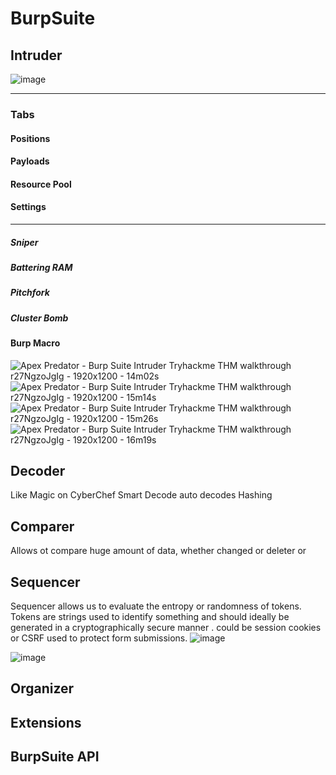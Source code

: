 # BurpSuite



## Intruder

![image](https://github.com/user-attachments/assets/e175fbad-275e-4190-8c36-ef35d8536c56)

----
### Tabs
#### Positions
#### Payloads
#### Resource Pool
#### Settings


------
##### Sniper
##### Battering RAM
##### Pitchfork
##### Cluster Bomb

#### Burp Macro
![Apex Predator - Burp Suite Intruder Tryhackme THM walkthrough  r27NgzoJgIg - 1920x1200 - 14m02s](https://github.com/user-attachments/assets/c210aaae-16a4-4357-9583-7add14c393f2)
![Apex Predator - Burp Suite Intruder Tryhackme THM walkthrough  r27NgzoJgIg - 1920x1200 - 15m14s](https://github.com/user-attachments/assets/88ca0019-4c46-4093-9478-81002e8cbe4a)
![Apex Predator - Burp Suite Intruder Tryhackme THM walkthrough  r27NgzoJgIg - 1920x1200 - 15m26s](https://github.com/user-attachments/assets/a9430afc-10ca-40f9-bf85-bce25fdb6ce1)
![Apex Predator - Burp Suite Intruder Tryhackme THM walkthrough  r27NgzoJgIg - 1920x1200 - 16m19s](https://github.com/user-attachments/assets/cbc3d27e-3618-4519-830e-10400ad3c99c)



## Decoder
Like Magic on CyberChef
Smart Decode auto decodes
Hashing 


## Comparer
Allows ot compare huge amount of data, whether changed or deleter or


## Sequencer
Sequencer allows us to evaluate the entropy or randomness of tokens. Tokens are strings used to identify something and should ideally be generated in a cryptographically secure manner . could be session cookies or CSRF  used to protect form submissions.
![image](https://github.com/user-attachments/assets/4ddfd293-7d78-4265-807d-6d94477b0ca6)

![image](https://github.com/user-attachments/assets/74c2cfbd-7412-4f3d-b4ee-83b5e6002685)


## Organizer



## Extensions

## BurpSuite API


